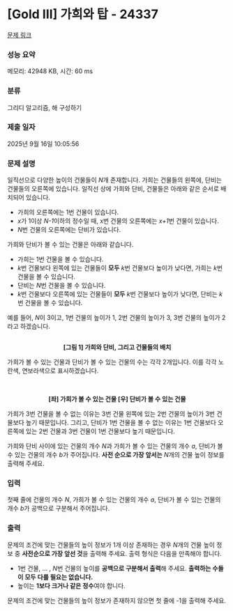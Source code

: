 # [Gold III] 가희와 탑 - 24337 

[문제 링크](https://www.acmicpc.net/problem/24337) 

### 성능 요약

메모리: 42948 KB, 시간: 60 ms

### 분류

그리디 알고리즘, 해 구성하기

### 제출 일자

2025년 9월 16일 10:05:56

### 문제 설명

<p>일직선으로 다양한 높이의 건물들이 <em>N</em>개 존재합니다. 가희는 건물들의 왼쪽에, 단비는 건물들의 오른쪽에 있습니다. 일직선 상에 가희와 단비, 건물들은 아래와 같은 순서로 배치되어 있습니다.</p>

<ul>
	<li>가희의 오른쪽에는 1번 건물이 있습니다.</li>
	<li><em>x</em>가 1이상 <em>N-1</em>이하의 정수일 때, x번 건물의 오른쪽에는 <em>x+1</em>번 건물이 있습니다.</li>
	<li><em>N</em>번 건물의 오른쪽에는 단비가 있습니다.</li>
</ul>

<p>가희와 단비가 볼 수 있는 건물은 아래와 같습니다.</p>

<ul>
	<li>가희는 1번 건물을 볼 수 있습니다.</li>
	<li><em>k</em>번 건물보다 왼쪽에 있는 건물들이 <strong>모두</strong> <em>k</em>번 건물보다 높이가 낮다면, 가희는 <em>k</em>번 건물을 볼 수 있습니다.</li>
	<li>단비는 <em>N</em>번 건물을 볼 수 있습니다.</li>
	<li><em>k</em>번 건물보다 오른쪽에 있는 건물들이 <strong>모두</strong> <em>k</em>번 건물보다 높이가 낮다면, 단비는 <em>k</em>번 건물을 볼 수 있습니다.</li>
</ul>

<p>예를 들어, <em>N</em>이 3이고, 1번 건물의 높이가 1, 2번 건물의 높이가 3, 3번 건물의 높이가 2라고 하겠습니다.</p>

<p style="text-align: center;"><img alt="" src="https://upload.acmicpc.net/5a6e0313-a6d1-43b4-9997-926cae9b0905/-/preview/"></p>

<p style="text-align: center;"><strong>[그림 1] 가희와 단비, 그리고 건물들의 배치</strong></p>

<p>가희가 볼 수 있는 건물과 단비가 볼 수 있는 건물의 수는 각각 2개입니다. 이를 각각 노란색, 연보라색으로 표시하겠습니다.</p>

<p style="text-align: center;"><img alt="" src="https://upload.acmicpc.net/f0583b2b-3237-498e-95cf-af714b52cd15/-/preview/">  <img alt="" src="https://upload.acmicpc.net/777defd0-84a6-40ae-a24f-89154fa6ab8c/-/preview/"></p>

<p style="text-align: center;"><strong>[좌] 가희가 볼 수 있는 건물 [우] 단비가 볼 수 있는 건물</strong></p>

<p>가희가 3번 건물을 볼 수 없는 이유는 3번 건물 왼쪽에 있는 2번 건물의 높이가 3번 건물보다 높기 때문입니다. 그리고, 단비가 1번 건물을 볼 수 없는 이유는 1번 건물보다 오른쪽에 있는 2번 건물과 3번 건물이 1번 건물보다 높기 때문입니다.</p>

<p>가희와 단비 사이에 있는 건물의 개수 <em>N</em>과 가희가 볼 수 있는 건물의 개수 <em>a</em>, 단비가 볼 수 있는 건물의 개수 <em>b</em>가 주어집니다. <strong>사전 순으로 가장 앞서는</strong> <em>N</em>개의 건물 높이 정보를 출력해 주세요.</p>

### 입력 

 <p>첫째 줄에 건물의 개수 <em>N</em>, 가희가 볼 수 있는 건물의 개수 <em>a</em>, 단비가 볼 수 있는 건물의 개수 <em>b</em>가 공백으로 구분해서 주어집니다.</p>

### 출력 

 <p>문제의 조건에 맞는 건물들의 높이 정보가 1개 이상 존재하는 경우 <em>N</em>개의 건물 높이 정보 중 <strong>사전순으로 가장 앞선 것</strong>을 출력해 주세요. 출력 형식은 다음을 만족해야 합니다.</p>

<ul>
	<li>1번 건물, ... , <em>N</em>번 건물의 높이를 <strong>공백으로 구분해서 출력</strong>해 주세요. <strong>출력하는 수들이 모두 다를 필요는 없습니다.</strong></li>
	<li>높이는 <strong>1보다 크거나 같은 정수</strong>여야 합니다.</li>
</ul>

<p>문제의 조건에 맞는 건물들의 높이 정보가 존재하지 않으면 첫 줄에 -1을 출력해 주세요.</p>


